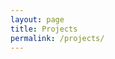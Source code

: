 ```yaml
---
layout: page
title: Projects
permalink: /projects/
---
```


<!-- I work on a few projects from time to time. This site is perhaps my biggest and most time consuming. I also work on a few scripts now and then when I'm in the right mood.

I recently wrote a simple md5 hasher and hashcracker in Python. You can find it on <a href="https://github.com/paradoxdjell/hashcracker" target="_blank">Github</a>.

I also wrote a program which will go through the suspects list on <a href="https://www.sabrefilms.co.uk/revolutionelite/" target="_blank">Revolution Elite</a> missions to find the culprit based on the parameters given. I hope I get around to uploading it soon.

I also try my hand at various missions on <a href="http://enigmagroup.org" target="_blank">Enigma Group</a>. It's an amazing site to learn the basics of programming and general intrusion tactics.

Keep an eye on my <a href="https://github.com/paradoxdjell" target="_blank">Github profile</a> where I'll upload more soon. -->
